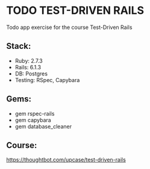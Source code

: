 # TODO TEST-DRIVEN RAILS

Todo app exercise for the course Test-Driven Rails

## Stack: 
* Ruby: 2.7.3
* Rails: 6.1.3
* DB: Postgres
* Testing: RSpec, Capybara

## Gems: 
* gem rspec-rails
* gem capybara
* gem database_cleaner

## Course: 
https://thoughtbot.com/upcase/test-driven-rails



